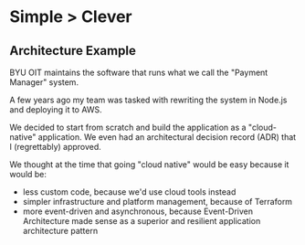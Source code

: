 
# Simple > Clever

## Architecture Example

BYU OIT maintains the software that runs what we call the "Payment Manager" system.

A few years ago my team was tasked with rewriting the system in Node.js and deploying it to AWS.

We decided to start from scratch and build the application as a "cloud-native" application.
We even had an architectural decision record (ADR) that I (regrettably) approved.

We thought at the time that going "cloud native" would be easy because it would be:
* less custom code, because we'd use cloud tools instead
* simpler infrastructure and platform management, because of Terraform
* more event-driven and asynchronous, because Event-Driven Architecture made sense as a superior and resilient application architecture pattern
